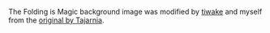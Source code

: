 The Folding is Magic background image was modified by
[tiwake](http://tiwake.deviantart.com/) and myself from the [original by
Tajarnia](http://tajarnia.deviantart.com/art/Super-Rainbow-Dash-327082804).
